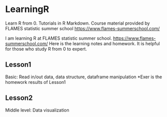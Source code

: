 # LearningR
Learn R from 0. Tutorials in R Markdown. Course material provided by FLAMES statistic summer school https://www.flames-summerschool.com/

I am learning R at FLAMES statistic summer school. https://www.flames-summerschool.com/
Here is the learning notes and homework.
It is helpful for those who study R from 0 to expert.

## Lesson1
Basic: Read in/out data, data structure, dataframe manipulation
*Exer is the homework results of Lesson1

## Lesson2
Middle level: Data visualization 
